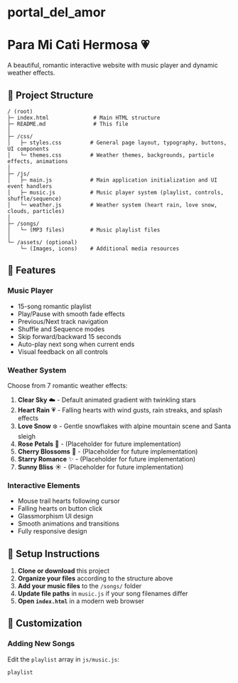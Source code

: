 # portal_del_amor

# Para Mi Cati Hermosa 💗

A beautiful, romantic interactive website with music player and dynamic weather effects.

## 📁 Project Structure

```
/ (root)
├─ index.html              # Main HTML structure
├─ README.md               # This file
│
├─ /css/
│   ├─ styles.css         # General page layout, typography, buttons, UI components
│   └─ themes.css         # Weather themes, backgrounds, particle effects, animations
│
├─ /js/
│   ├─ main.js            # Main application initialization and UI event handlers
│   ├─ music.js           # Music player system (playlist, controls, shuffle/sequence)
│   └─ weather.js         # Weather system (heart rain, love snow, clouds, particles)
│
├─ /songs/
│   └─ (MP3 files)        # Music playlist files
│
└─ /assets/ (optional)
    └─ (Images, icons)    # Additional media resources
```

## 🎵 Features

### Music Player
- 15-song romantic playlist
- Play/Pause with smooth fade effects
- Previous/Next track navigation
- Shuffle and Sequence modes
- Skip forward/backward 15 seconds
- Auto-play next song when current ends
- Visual feedback on all controls

### Weather System
Choose from 7 romantic weather effects:
1. **Clear Sky** ☁️ - Default animated gradient with twinkling stars
2. **Heart Rain** 💗 - Falling hearts with wind gusts, rain streaks, and splash effects
3. **Love Snow** ❄️ - Gentle snowflakes with alpine mountain scene and Santa sleigh
4. **Rose Petals** 🌹 - (Placeholder for future implementation)
5. **Cherry Blossoms** 🌸 - (Placeholder for future implementation)
6. **Starry Romance** ✨ - (Placeholder for future implementation)
7. **Sunny Bliss** ☀️ - (Placeholder for future implementation)

### Interactive Elements
- Mouse trail hearts following cursor
- Falling hearts on button click
- Glassmorphism UI design
- Smooth animations and transitions
- Fully responsive design

## 🚀 Setup Instructions

1. **Clone or download** this project
2. **Organize your files** according to the structure above
3. **Add your music files** to the `/songs/` folder
4. **Update file paths** in `music.js` if your song filenames differ
5. **Open `index.html`** in a modern web browser

## 🎨 Customization

### Adding New Songs
Edit the `playlist` array in `js/music.js`:

```javascript
playlist
